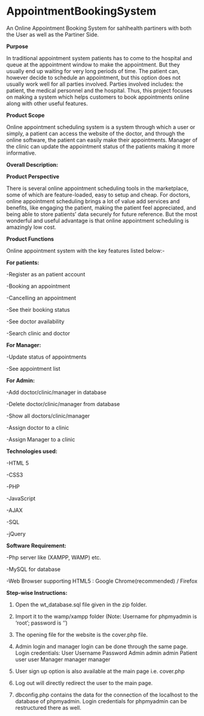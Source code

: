 # AppointmentBookingSystem
An Online Appointment Booking System for sahlhealth partiners with both the User as well as the Partiner  Side.

**Purpose**  

In traditional appointment system patients has to come to the hospital and queue at the appointment window to make the appointment. But they usually end up waiting for very long periods of time. The patient can, however decide to schedule an appointment, but this option does not usually work well for all parties involved. Parties involved includes: the patient, the medical personnel and the hospital. Thus, this project focuses on making a system which helps customers to book appointments online along with other useful features. 

**Product Scope** 

Online appointment scheduling system is a system through which a user or simply, a patient can access the website of the doctor, and through the online software, the patient can easily make their appointments. Manager of the clinic can update the appointment status of the patients making it more informative. 

**Overall Description:** 

**Product Perspective** 

There is several online appointment scheduling tools in the marketplace, some of which are feature-loaded, easy to setup and cheap. For doctors, online appointment scheduling brings a lot of value add services and benefits, like engaging the patient, making the patient feel appreciated, and being able to store patients’ data securely for future reference. But the most wonderful and useful advantage is that online appointment scheduling is amazingly low cost. 

**Product Functions** 

Online appointment system with the key features listed below:-  
 
**For patients:** 

-Register as an patient account 

-Booking an appointment 

-Cancelling an appointment 

-See their booking status 

-See doctor availability 

-Search clinic and doctor 

**For Manager:** 

-Update status of appointments 

-See appointment list 

**For Admin:** 

-Add doctor/clinic/manager in database 

-Delete doctor/clinic/manager from database 

-Show all doctors/clinic/manager 

-Assign doctor to a clinic 

-Assign Manager to a clinic 
 
**Technologies used:** 

-HTML 5 

-CSS3 

-PHP 

-JavaScript 

-AJAX 

-SQL 

-jQuery 

**Software Requirement:** 

-Php server like (XAMPP, WAMP) etc. 

-MySQL for database 

-Web Browser supporting HTML5 : Google Chrome(recommended) / Firefox  

**Step-wise Instructions:**

1. Open the wt_database.sql file given in the zip folder. 

2. Import it to the wamp/xampp folder  (Note: Username for phpmyadmin is ‘root’; password is ‘’) 

3.  The opening file for the website is the cover.php file. 

4. Admin login and manager login can be done through the same page. Login credentials: User Username Password Admin admin admin Patient user user Manager manager manager 

5. User sign up option is also available at the main page i.e. cover.php 

6. Log out will directly redirect the user to the main page. 

7. dbconfig.php contains the data for the connection of the localhost to the database of phpmyadmin. Login credentials for phpmyadmin can be restructured there as well. 
